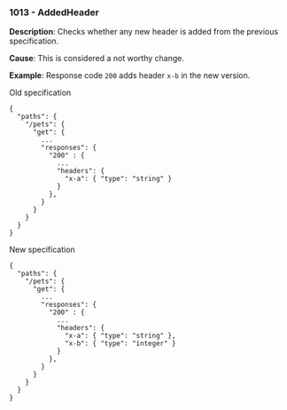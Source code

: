 ### 1013 - AddedHeader

**Description**: Checks whether any new header is added from the previous specification.

**Cause**: This is considered a not worthy change.

**Example**: Response code `200` adds header `x-b` in the new version.

Old specification
```json5
{
  "paths": {
    "/pets": {
      "get": {
        ...
        "responses": {
          "200" : { 
            ... 
            "headers": {
              "x-a": { "type": "string" }
            }
          },
        }
      }
    }
  }
}
```

New specification
```json5
{
  "paths": {
    "/pets": {
      "get": {
        ...
        "responses": {
          "200" : { 
            ... 
            "headers": {
              "x-a": { "type": "string" },
              "x-b": { "type": "integer" }
            }
          },
        }
      }
    }
  }
}
```
